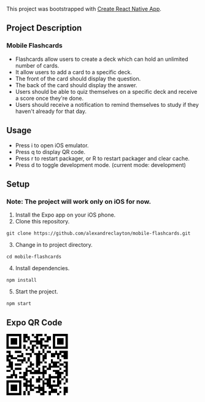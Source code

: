 This project was bootstrapped with [Create React Native App](https://github.com/react-community/create-react-native-app).

## Project Description
### Mobile Flashcards

* Flashcards allow users to create a deck which can hold an unlimited number of cards.
* It allow users to add a card to a specific deck.
* The front of the card should display the question.
* The back of the card should display the answer.
* Users should be able to quiz themselves on a specific deck and receive a score once they're done.
* Users should receive a notification to remind themselves to study if they haven't already for that day.

## Usage

* Press i to open iOS emulator.
* Press q to display QR code.
* Press r to restart packager, or R to restart packager and clear cache.
* Press d to toggle development mode. (current mode: development)

## Setup
### Note: The project will work only on iOS for now.
1. Install the Expo app on your iOS phone.
2. Clone this repository. 
  ```
  git clone https://github.com/alexandreclayton/mobile-flashcards.git
  ```
3. Change in to project directory.
  ```
  cd mobile-flashcards
  ```
4. Install dependencies.
  ```
  npm install
  ```
5. Start the project.
  ```
  npm start
  ```
## Expo QR Code
![Expo QR Code](https://raw.githubusercontent.com/alexandreclayton/mobile-flashcards/master/expo-qr-code.png)
